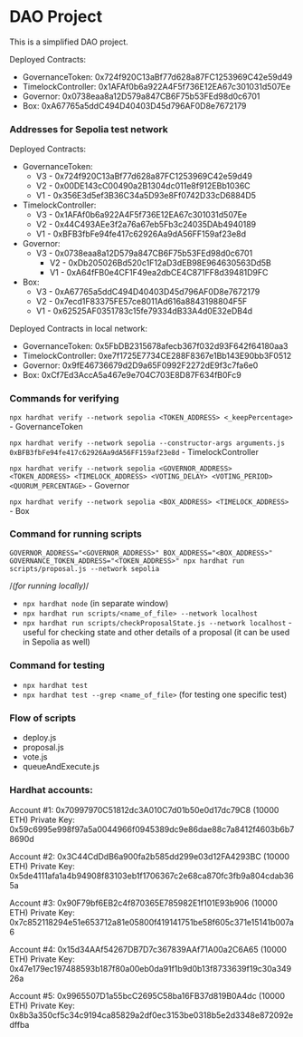 # DAO Project

This is a simplified DAO project.

Deployed Contracts:
- GovernanceToken: 0x724f920C13aBf77d628a87FC1253969C42e59d49
- TimelockController: 0x1AFAf0b6a922A4F5f736E12EA67c301031d507Ee
- Governor: 0x0738eaa8a12D579a847CB6F75b53FEd98d0c6701
- Box: 0xA67765a5ddC494D40403D45d796AF0D8e7672179

### Addresses for Sepolia test network
Deployed Contracts:
- GovernanceToken: 
	* V3 - 0x724f920C13aBf77d628a87FC1253969C42e59d49
	*	V2 - 0x00DE143cC00490a2B1304dc011e8f912EBb1036C
	* V1 - 0x356E3d5ef3B36C34a5D93e8Ff0742D33cD6884D5
- TimelockController: 
	* V3 - 0x1AFAf0b6a922A4F5f736E12EA67c301031d507Ee
	* V2 - 0x44C493AEe3f2a76a67eb5Fb3c24035DAb4940189
	* V1 - 0xBFB3fbFe94fe417c62926Aa9dA56FF159af23e8d
- Governor: 
  * V3 - 0x0738eaa8a12D579a847CB6F75b53FEd98d0c6701
	* V2 - 0xDb205026Bd520c1F12aD3dEB98E964630563Dd5B
	*	V1 - 0xA64fFB0e4CF1F49ea2dbCE4C871FF8d39481D9FC
- Box: 
	* V3 - 0xA67765a5ddC494D40403D45d796AF0D8e7672179
	* V2 - 0x7ecd1F83375FE57ce8011Ad616a8843198804F5F
	* V1 - 0x62525AF0351783c15fe79334dB33A4d0E32eDB4d

Deployed Contracts in local network:
- GovernanceToken: 0x5FbDB2315678afecb367f032d93F642f64180aa3
- TimelockController: 0xe7f1725E7734CE288F8367e1Bb143E90bb3F0512
- Governor: 0x9fE46736679d2D9a65F0992F2272dE9f3c7fa6e0
- Box: 0xCf7Ed3AccA5a467e9e704C703E8D87F634fB0Fc9

### Commands for verifying
`npx hardhat verify --network sepolia <TOKEN_ADDRESS> <_keepPercentage>` - GovernanceToken

`npx hardhat verify --network sepolia --constructor-args arguments.js 0xBFB3fbFe94fe417c62926Aa9dA56FF159af23e8d` - TimelockController

`npx hardhat verify --network sepolia <GOVERNOR_ADDRESS> <TOKEN_ADDRESS> <TIMELOCK_ADDRESS> <VOTING_DELAY> <VOTING_PERIOD> <QUORUM_PERCENTAGE>` - Governor

`npx hardhat verify --network sepolia <BOX_ADDRESS> <TIMELOCK_ADDRESS>` - Box

### Command for running scripts
`GOVERNOR_ADDRESS="<GOVERNOR_ADDRESS>" BOX_ADDRESS="<BOX_ADDRESS>" GOVERNANCE_TOKEN_ADDRESS="<TOKEN_ADDRESS>" npx hardhat run scripts/proposal.js --network sepolia`

/*(for running locally)*/
- `npx hardhat node` (in separate window)
- `npx hardhat run scripts/<name_of_file> --network localhost`
- `npx hardhat run scripts/checkProposalState.js --network localhost` - useful for checking state and other details of a proposal (it can be used in Sepolia as well)

### Command for testing
- `npx hardhat test`
- `npx hardhat test --grep <name_of_file>` (for testing one specific test)

### Flow of scripts
- deploy.js
- proposal.js
- vote.js
- queueAndExecute.js


### Hardhat accounts:
Account #1: 0x70997970C51812dc3A010C7d01b50e0d17dc79C8 (10000 ETH)
Private Key: 0x59c6995e998f97a5a0044966f0945389dc9e86dae88c7a8412f4603b6b78690d

Account #2: 0x3C44CdDdB6a900fa2b585dd299e03d12FA4293BC (10000 ETH)
Private Key: 0x5de4111afa1a4b94908f83103eb1f1706367c2e68ca870fc3fb9a804cdab365a

Account #3: 0x90F79bf6EB2c4f870365E785982E1f101E93b906 (10000 ETH)
Private Key: 0x7c852118294e51e653712a81e05800f419141751be58f605c371e15141b007a6

Account #4: 0x15d34AAf54267DB7D7c367839AAf71A00a2C6A65 (10000 ETH)
Private Key: 0x47e179ec197488593b187f80a00eb0da91f1b9d0b13f8733639f19c30a34926a

Account #5: 0x9965507D1a55bcC2695C58ba16FB37d819B0A4dc (10000 ETH)
Private Key: 0x8b3a350cf5c34c9194ca85829a2df0ec3153be0318b5e2d3348e872092edffba
